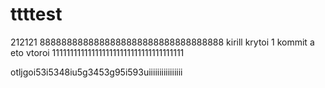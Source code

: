 # ttttest
212121
8888888888888888888888888888888888
kirill krytoi 1 kommit
a eto vtoroi
1111111111111111111111111111111111111


otljgoi53i5348iu5g3453g95i593uiiiiiiiiiiiiiiii
